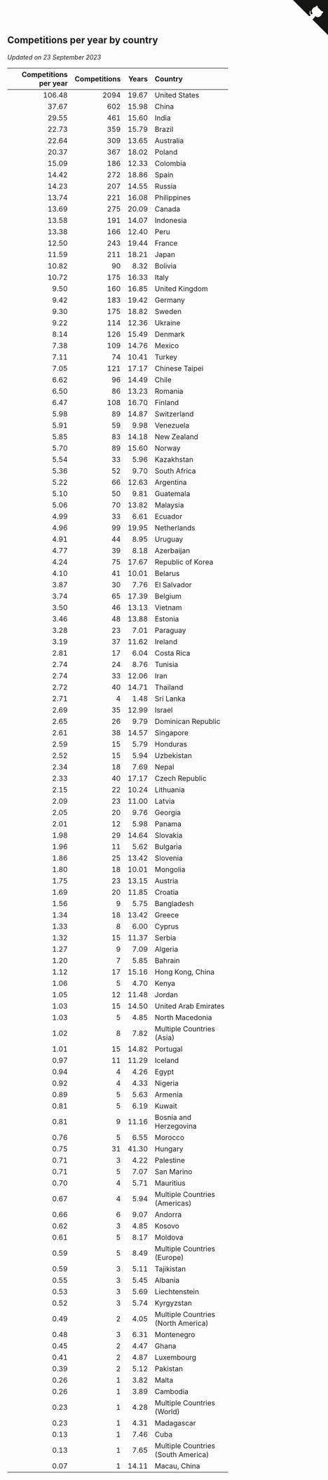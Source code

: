 ## Competitions per year by country

*Updated on 23 September 2023*

| Competitions per year | Competitions | Years | Country |
| ---: | ---: | ---: | :--- |
| 106.48 | 2094 | 19.67 | United States |
| 37.67 | 602 | 15.98 | China |
| 29.55 | 461 | 15.60 | India |
| 22.73 | 359 | 15.79 | Brazil |
| 22.64 | 309 | 13.65 | Australia |
| 20.37 | 367 | 18.02 | Poland |
| 15.09 | 186 | 12.33 | Colombia |
| 14.42 | 272 | 18.86 | Spain |
| 14.23 | 207 | 14.55 | Russia |
| 13.74 | 221 | 16.08 | Philippines |
| 13.69 | 275 | 20.09 | Canada |
| 13.58 | 191 | 14.07 | Indonesia |
| 13.38 | 166 | 12.40 | Peru |
| 12.50 | 243 | 19.44 | France |
| 11.59 | 211 | 18.21 | Japan |
| 10.82 | 90 | 8.32 | Bolivia |
| 10.72 | 175 | 16.33 | Italy |
| 9.50 | 160 | 16.85 | United Kingdom |
| 9.42 | 183 | 19.42 | Germany |
| 9.30 | 175 | 18.82 | Sweden |
| 9.22 | 114 | 12.36 | Ukraine |
| 8.14 | 126 | 15.49 | Denmark |
| 7.38 | 109 | 14.76 | Mexico |
| 7.11 | 74 | 10.41 | Turkey |
| 7.05 | 121 | 17.17 | Chinese Taipei |
| 6.62 | 96 | 14.49 | Chile |
| 6.50 | 86 | 13.23 | Romania |
| 6.47 | 108 | 16.70 | Finland |
| 5.98 | 89 | 14.87 | Switzerland |
| 5.91 | 59 | 9.98 | Venezuela |
| 5.85 | 83 | 14.18 | New Zealand |
| 5.70 | 89 | 15.60 | Norway |
| 5.54 | 33 | 5.96 | Kazakhstan |
| 5.36 | 52 | 9.70 | South Africa |
| 5.22 | 66 | 12.63 | Argentina |
| 5.10 | 50 | 9.81 | Guatemala |
| 5.06 | 70 | 13.82 | Malaysia |
| 4.99 | 33 | 6.61 | Ecuador |
| 4.96 | 99 | 19.95 | Netherlands |
| 4.91 | 44 | 8.95 | Uruguay |
| 4.77 | 39 | 8.18 | Azerbaijan |
| 4.24 | 75 | 17.67 | Republic of Korea |
| 4.10 | 41 | 10.01 | Belarus |
| 3.87 | 30 | 7.76 | El Salvador |
| 3.74 | 65 | 17.39 | Belgium |
| 3.50 | 46 | 13.13 | Vietnam |
| 3.46 | 48 | 13.88 | Estonia |
| 3.28 | 23 | 7.01 | Paraguay |
| 3.19 | 37 | 11.62 | Ireland |
| 2.81 | 17 | 6.04 | Costa Rica |
| 2.74 | 24 | 8.76 | Tunisia |
| 2.74 | 33 | 12.06 | Iran |
| 2.72 | 40 | 14.71 | Thailand |
| 2.71 | 4 | 1.48 | Sri Lanka |
| 2.69 | 35 | 12.99 | Israel |
| 2.65 | 26 | 9.79 | Dominican Republic |
| 2.61 | 38 | 14.57 | Singapore |
| 2.59 | 15 | 5.79 | Honduras |
| 2.52 | 15 | 5.94 | Uzbekistan |
| 2.34 | 18 | 7.69 | Nepal |
| 2.33 | 40 | 17.17 | Czech Republic |
| 2.15 | 22 | 10.24 | Lithuania |
| 2.09 | 23 | 11.00 | Latvia |
| 2.05 | 20 | 9.76 | Georgia |
| 2.01 | 12 | 5.98 | Panama |
| 1.98 | 29 | 14.64 | Slovakia |
| 1.96 | 11 | 5.62 | Bulgaria |
| 1.86 | 25 | 13.42 | Slovenia |
| 1.80 | 18 | 10.01 | Mongolia |
| 1.75 | 23 | 13.15 | Austria |
| 1.69 | 20 | 11.85 | Croatia |
| 1.56 | 9 | 5.75 | Bangladesh |
| 1.34 | 18 | 13.42 | Greece |
| 1.33 | 8 | 6.00 | Cyprus |
| 1.32 | 15 | 11.37 | Serbia |
| 1.27 | 9 | 7.09 | Algeria |
| 1.20 | 7 | 5.85 | Bahrain |
| 1.12 | 17 | 15.16 | Hong Kong, China |
| 1.06 | 5 | 4.70 | Kenya |
| 1.05 | 12 | 11.48 | Jordan |
| 1.03 | 15 | 14.50 | United Arab Emirates |
| 1.03 | 5 | 4.85 | North Macedonia |
| 1.02 | 8 | 7.82 | Multiple Countries (Asia) |
| 1.01 | 15 | 14.82 | Portugal |
| 0.97 | 11 | 11.29 | Iceland |
| 0.94 | 4 | 4.26 | Egypt |
| 0.92 | 4 | 4.33 | Nigeria |
| 0.89 | 5 | 5.63 | Armenia |
| 0.81 | 5 | 6.19 | Kuwait |
| 0.81 | 9 | 11.16 | Bosnia and Herzegovina |
| 0.76 | 5 | 6.55 | Morocco |
| 0.75 | 31 | 41.30 | Hungary |
| 0.71 | 3 | 4.22 | Palestine |
| 0.71 | 5 | 7.07 | San Marino |
| 0.70 | 4 | 5.71 | Mauritius |
| 0.67 | 4 | 5.94 | Multiple Countries (Americas) |
| 0.66 | 6 | 9.07 | Andorra |
| 0.62 | 3 | 4.85 | Kosovo |
| 0.61 | 5 | 8.17 | Moldova |
| 0.59 | 5 | 8.49 | Multiple Countries (Europe) |
| 0.59 | 3 | 5.11 | Tajikistan |
| 0.55 | 3 | 5.45 | Albania |
| 0.53 | 3 | 5.69 | Liechtenstein |
| 0.52 | 3 | 5.74 | Kyrgyzstan |
| 0.49 | 2 | 4.05 | Multiple Countries (North America) |
| 0.48 | 3 | 6.31 | Montenegro |
| 0.45 | 2 | 4.47 | Ghana |
| 0.41 | 2 | 4.87 | Luxembourg |
| 0.39 | 2 | 5.12 | Pakistan |
| 0.26 | 1 | 3.82 | Malta |
| 0.26 | 1 | 3.89 | Cambodia |
| 0.23 | 1 | 4.28 | Multiple Countries (World) |
| 0.23 | 1 | 4.31 | Madagascar |
| 0.13 | 1 | 7.46 | Cuba |
| 0.13 | 1 | 7.65 | Multiple Countries (South America) |
| 0.07 | 1 | 14.11 | Macau, China |


<a href="https://github.com/jonatanklosko/wca_statistics" class="github-corner" aria-label="View source on Github"><svg width="80" height="80" viewBox="0 0 250 250" style="fill:#151513; color:#fff; position: absolute; top: 0; border: 0; right: 0;" aria-hidden="true"><path d="M0,0 L115,115 L130,115 L142,142 L250,250 L250,0 Z"></path><path d="M128.3,109.0 C113.8,99.7 119.0,89.6 119.0,89.6 C122.0,82.7 120.5,78.6 120.5,78.6 C119.2,72.0 123.4,76.3 123.4,76.3 C127.3,80.9 125.5,87.3 125.5,87.3 C122.9,97.6 130.6,101.9 134.4,103.2" fill="currentColor" style="transform-origin: 130px 106px;" class="octo-arm"></path><path d="M115.0,115.0 C114.9,115.1 118.7,116.5 119.8,115.4 L133.7,101.6 C136.9,99.2 139.9,98.4 142.2,98.6 C133.8,88.0 127.5,74.4 143.8,58.0 C148.5,53.4 154.0,51.2 159.7,51.0 C160.3,49.4 163.2,43.6 171.4,40.1 C171.4,40.1 176.1,42.5 178.8,56.2 C183.1,58.6 187.2,61.8 190.9,65.4 C194.5,69.0 197.7,73.2 200.1,77.6 C213.8,80.2 216.3,84.9 216.3,84.9 C212.7,93.1 206.9,96.0 205.4,96.6 C205.1,102.4 203.0,107.8 198.3,112.5 C181.9,128.9 168.3,122.5 157.7,114.1 C157.9,116.9 156.7,120.9 152.7,124.9 L141.0,136.5 C139.8,137.7 141.6,141.9 141.8,141.8 Z" fill="currentColor" class="octo-body"></path></svg></a><style>.github-corner:hover .octo-arm{animation:octocat-wave 560ms ease-in-out}@keyframes octocat-wave{0%,100%{transform:rotate(0)}20%,60%{transform:rotate(-25deg)}40%,80%{transform:rotate(10deg)}}@media (max-width:500px){.github-corner:hover .octo-arm{animation:none}.github-corner .octo-arm{animation:octocat-wave 560ms ease-in-out}}</style>
